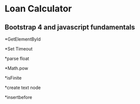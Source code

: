 # Loan Calculator

## Bootstrap 4 and javascript fundamentals

*GetElementById

*Set Timeout

*parse float

*Math.pow

*isFinite

*create text node

*insertbefore